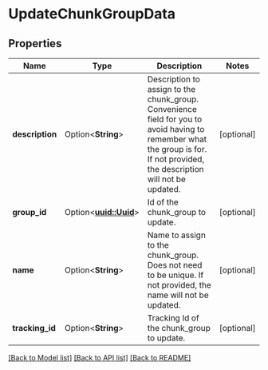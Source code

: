 # UpdateChunkGroupData

## Properties

Name | Type | Description | Notes
------------ | ------------- | ------------- | -------------
**description** | Option<**String**> | Description to assign to the chunk_group. Convenience field for you to avoid having to remember what the group is for. If not provided, the description will not be updated. | [optional]
**group_id** | Option<[**uuid::Uuid**](uuid::Uuid.md)> | Id of the chunk_group to update. | [optional]
**name** | Option<**String**> | Name to assign to the chunk_group. Does not need to be unique. If not provided, the name will not be updated. | [optional]
**tracking_id** | Option<**String**> | Tracking Id of the chunk_group to update. | [optional]

[[Back to Model list]](../README.md#documentation-for-models) [[Back to API list]](../README.md#documentation-for-api-endpoints) [[Back to README]](../README.md)


